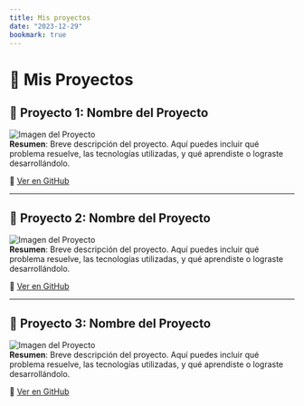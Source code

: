 ```yaml
---
title: Mis proyectos
date: "2023-12-29"
bookmark: true
---
```

# 🚀 Mis Proyectos

## 📂 Proyecto 1: **Nombre del Proyecto**
![Imagen del Proyecto](URL_DE_LA_IMAGEN)  
**Resumen**: Breve descripción del proyecto. Aquí puedes incluir qué problema resuelve, las tecnologías utilizadas, y qué aprendiste o lograste desarrollándolo.  

🔗 [Ver en GitHub](URL_DEL_REPOSITORIO)

---

## 📂 Proyecto 2: **Nombre del Proyecto**
![Imagen del Proyecto](URL_DE_LA_IMAGEN)  
**Resumen**: Breve descripción del proyecto. Aquí puedes incluir qué problema resuelve, las tecnologías utilizadas, y qué aprendiste o lograste desarrollándolo.  

🔗 [Ver en GitHub](URL_DEL_REPOSITORIO)

---

## 📂 Proyecto 3: **Nombre del Proyecto**
![Imagen del Proyecto](URL_DE_LA_IMAGEN)  
**Resumen**: Breve descripción del proyecto. Aquí puedes incluir qué problema resuelve, las tecnologías utilizadas, y qué aprendiste o lograste desarrollándolo.  

🔗 [Ver en GitHub](URL_DEL_REPOSITORIO)
